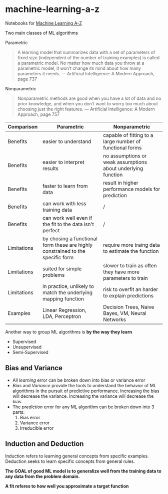 # machine-learning-a-z
Notebooks for [Machine Learning A-Z](https://www.youtube.com/playlist?list=PLclhPfG31KRExnNovDGE-ipPpKp9nRe2V)

Two main classes of ML algorithms

Parametric

> A learning model that summarizes data with a set of parameters of fixed size (independent of the number of training examples) is called a parametric model. No matter how much data you throw at a parametric model, it won’t change its mind
about how many parameters it needs. — Artificial Intelligence: A Modern Approach, page 737

Nonparametric

>Nonparametric methods are good when you have a lot of data and no prior knowledge, and when you don’t want to worry too much about choosing just the right features. — Artificial Intelligence: A Modern Approach, page 757

Comparison  | Parametric | Nonparametric
----------  | ----------- | ---------------
Benefits    | easier to understand | capable of fitting to a large number of functional forms
Benefits    | easier to interpret results | no assumptions or weak assumptions about underlying function
Benefits    | faster to learn from data | result in higher performance models for prediction
Benefits    | can work with less training data | /
Benefits    | can work well even if the fit to the data isn't perfect |  /
Limitations | by chosing a functional form these are highly constrained to the specific form | require more traing data to estimate the function
Limitations | suited for simple problems | slower to train as often they have more parameters to train
Limitations | in practice, unlikely to match the underlying mapping function | risk to overfit an harder to explain predictions
Examples | Linear Regression, LDA, Perceptron | Decision Trees, Naive Bayes, VM, Neural Networks 

Another way to group ML algorithms is **by the way they learn**

- Supervised
- Unsupervised
- Semi-Supervised

## Bias and Variance
- All *learning* error can be broken down into bias or variance error
- *Bias* and *Variance* provide the tools to understand the behavior of ML algorithms in the pursuit of predictive performance. Increasing the bias will decrease the variance. Increasing the variance will decrease the bias.
- The *prediction* error for any ML algorithm can be broken down into 3 parts:
    1. Bias error
    2. Variance error
    3. Irreducible error

## Induction and Deduction
Induction refers to learning general concepts from specific examples. Deduction seeks to learn specific concepts from general rules.

**The GOAL of good ML model is to generalize well from the training data to any data from the problem domain.**

**A fit referes to how well you approximate a target function**
